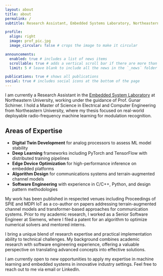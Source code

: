 ```yaml
---
layout: about
title: about
permalink: /
subtitle: Research Assistant, Embedded Systems Laboratory, Northeastern University

profile:
  align: right
  image: prof_pic.jpg
  image_circular: false # crops the image to make it circular

announcements:
  enabled: true # includes a list of news items
  scrollable: true # adds a vertical scroll bar if there are more than 3 news items
  limit: 5 # leave blank to include all the news in the `_news` folder

publications: true # shows all publications
social: true # includes social icons at the bottom of the page
---
```


I am currently a Research Assistant in the [Embedded System Laboratory](https://www.nuesl.org/) at Northeastern University, working under the guidance of Prof. Gunar Schirner. I hold a Master of Science in Electrical and Computer Engineering from Northeastern University, where my thesis focused on real-world deployable radio-frequency machine learning for modulation recognition.

## Areas of Expertise
* **Digital Twin Development** for analog processors to assess ML model stability
* **Deep Learning** frameworks including PyTorch and TensorFlow with distributed training pipelines
* **Edge Device Optimization** for high-performance inference on embedded platforms
* **Algorithm Design** for communications systems and terrain-augmented channel models
* **Software Engineering** with experience in C/C++, Python, and design pattern methodologies

My work has been published in respected venues including Proceedings of SPIE and MDPI IoT as a co-author on papers addressing terrain-augmented channel models and transformer-based approaches for communication systems. Prior to my academic research, I worked as a Senior Software Engineer at Siemens, where I filed a patent for an algorithm to optimize numerical solvers and mentored interns.

I bring a unique blend of research expertise and practical implementation ability to technical challenges. My background combines academic research with software engineering experience, offering a valuable perspective on translating advanced concepts into effective solutions. 

I am currently open to new opportunities to apply my expertise in machine learning and embedded systems in innovative industry settings. Feel free to reach out to me via email or LinkedIn.